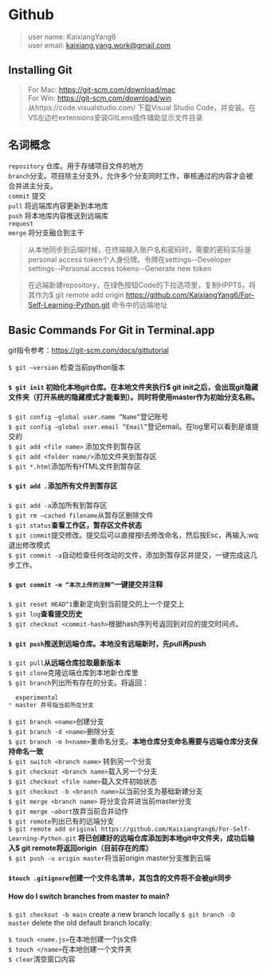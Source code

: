 # Github

> user name: KaixiangYang6  
> user email: kaixiang.yang.work@gmail.com

## Installing Git

> For Mac: https://git-scm.com/download/mac  
> For Win: https://git-scm.com/download/win  
> 从https://code.visualstudio.com/ 下载Visual Studio Code，并安装。在VS左边栏extensions安装GitLens插件辅助显示文件目录

## 名词概念

`repository`  仓库。用于存储项目文件的地方  
`branch`分支。项目除主分支外，允许多个分支同时工作，审核通过的内容才会被合并进主分支。  
`commit` 提交  
`pull` 将远端库内容更新到本地库  
`push` 将本地库内容推送到远端库  
`request`  
`merge` 将分支融合到主干  
> 从本地同步到云端时候，在终端输入账户名和密码时，需要的密码实际是personal access token个人身份牌。令牌在settings--Developer settings--Personal access tokens--Generate new token  

> 在远端新建repository，在绿色按钮Code的下拉选项里，复制HPPTS，将其作为$ git remote add origin https://github.com/KaixiangYang6/For-Self-Learning-Python.git 命令中的远端地址

## Basic Commands For Git in Terminal.app

git指令参考：https://git-scm.com/docs/gittutorial

`$ git —version` 检查当前python版本  
#### `$ git init` 初始化本地git仓库。在本地文件夹执行$ git init之后，会出现git隐藏文件夹（打开系统的隐藏模式才能看到）。同时将使用master作为初始分支名称。  
`$ git config —global user.name “Name”`登记账号  
`$ git config —global user.email “Email”`登记email。在log里可以看到是谁提交的  
`$ git add <file name>` 添加文件到暂存区  
`$ git add <folder name/>`添加文件夹到暂存区  
`$ git *.html`添加所有HTML文件到暂存区  
#### `$ git add .`**添加所有文件到暂存区**  
`$ git add -a`添加所有到暂存区  
`$ git rm —cached filename`从暂存区删除文件  
`$ git status`**查看工作区，暂存区文件状态**  
`$ git commit`提交修改。提交后可以直接按I去修改命名，然后按Esc，再输入:wq退出修改模式  
`$ git commit -a`自动检查任何改动的文件，添加到暂存区并提交，一键完成这几步工作。  
#### `$ gut commit -m “本次上传的注释”`**一键提交并注释**  
`$ git reset HEAD^1`重新定向到当前提交的上一个提交上  
`$ git log`**查看提交历史**  
`$ git checkout <commit-hash>`根据hash序列号返回到对应的提交时间点。  
#### `$ git push`**推送到远端仓库。本地没有远端新时，先pull再push**  
`$ git pull`**从远端仓库拉取最新版本**  
`$ git clone`克隆远端仓库到本地新仓库里  
`$ git branch`列出所有存在的分支。将返回：

```python
  experimental  
* master 井号指当前所在分支  
```

`$ git branch <name>`创建分支  
`$ git branch -d <name>`删除分支  
`$ git branch -m h<name>`重命名分支。**本地仓库分支命名需要与远端仓库分支保持命名一致**  
`$ git switch <branch name>` 转到另一个分支  
`$ git checkout <branch name>`载入另一个分支  
`$ git checkout <file name>`载入文件初始状态  
`$ git checkout -b <branch name>`以当前分支为基础新建分支  
`$ git merge <branch name>` 将分支合并进当前master分支  
`$ git merge —abort`放弃当前合并动作  
`$ git remote`列出已有的远端分支  
`$ git remote add original https://github.com/KaixiangYang6/For-Self-Learning-Python.git` **将已创建好的远端仓库添加到本地git中文件夹，成功后输入$ git remote将返回origin（目前存在的库）**  
`$ git push -u origin master`将当前origin master分支推到云端  
#### `$touch .gitignore`**创建一个文件名清单，其包含的文件将不会被git同步**  

#### How do I switch branches from master to main?
`$ git checkout -b main` create a new branch locally
`$ git branch -D master` delete the old default branch locally:

`$ touch <name.js>`在本地创建一个js文件  
`$ touch </name>`在本地创建一个文件夹  
`$ clear`清空窗口内容  


